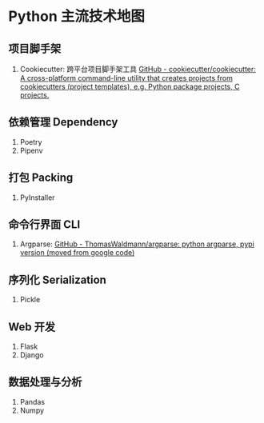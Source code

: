 # Python 主流技术地图

## 项目脚手架

1. Cookiecutter: 跨平台项目脚手架工具 [GitHub - cookiecutter/cookiecutter: A cross-platform command-line utility that creates projects from cookiecutters (project templates), e.g. Python package projects, C projects.](https://github.com/cookiecutter/cookiecutter)

## 依赖管理 Dependency

1. Poetry
2. Pipenv

## 打包 Packing

1. PyInstaller

## 命令行界面 CLI

1. Argparse: [GitHub - ThomasWaldmann/argparse: python argparse, pypi version (moved from google code)](https://github.com/ThomasWaldmann/argparse/)

## 序列化 Serialization

1. Pickle

## Web 开发

1. Flask
2. Django

## 数据处理与分析

1. Pandas
2. Numpy